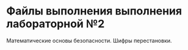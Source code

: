# Файлы выполнения выполнения лабораторной №2
Математические основы безопасности. Шифры перестановки.
